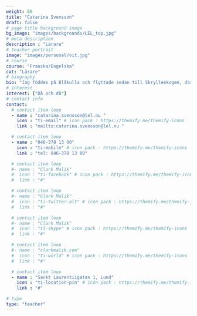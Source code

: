 ```yaml
---
weight: 80
title: "Catarina Svensson"
draft: false
# page title background image
bg_image: "images/backgrounds/LEL_top.jpg"
# meta description
description : "Lärare"
# teacher portrait
image: "images/personal/vit.jpg"
# course
course: "Franska/Engelska"
cat: "Lärare"
# biography
bio: "Jag föddes på Blåkulla och flyttade sedan till Skrylleskogen, där brygger jag magiska drycker och gör konstiga salvor. Ibland jobbar jag även som lärare och mina elever vinner alla språktävlingar - jag undrar varför."
# interest
interest: ["Då och då"]
# contact info
contact:
  # contact item loop
  - name : "catarina.svensson@lel.nu "
    icon : "ti-email" # icon pack : https://themify.me/themify-icons
    link : "mailto:catarina.svensson@lel.nu "

  # contact item loop
  - name : "046-378 13 00"
    icon : "ti-mobile" # icon pack : https://themify.me/themify-icons
    link : "tel: 046-378 13 00"

  # contact item loop
  #- name : "Clark Malik"
  #  icon : "ti-facebook" # icon pack : https://themify.me/themify-icons
  #  link : "#"

  # contact item loop
  #- name : "Clark Malik"
  #  icon : "ti-twitter-alt" # icon pack : https://themify.me/themify-icons
  #  link : "#"

  # contact item loop
  #- name : "Clark Malik"
  #  icon : "ti-skype" # icon pack : https://themify.me/themify-icons
  #  link : "#"

  # contact item loop
  #- name : "clarkmalik.com"
  #  icon : "ti-world" # icon pack : https://themify.me/themify-icons
  #  link : "#"

  # contact item loop
  - name : "Sankt Laurentiigatan 1, Lund"
    icon : "ti-location-pin" # icon pack : https://themify.me/themify-icons
    link : "#"

# type
type: "teacher"
---
```

